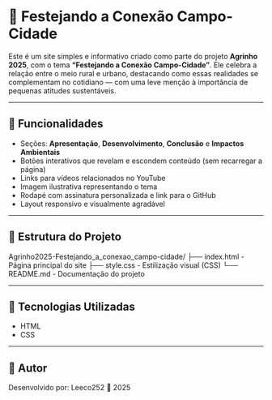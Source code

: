 # 🌾 Festejando a Conexão Campo-Cidade

Este é um site simples e informativo criado como parte do projeto **Agrinho 2025**, com o tema **“Festejando a Conexão Campo-Cidade”**. Ele celebra a relação entre o meio rural e urbano, destacando como essas realidades se complementam no cotidiano — com uma leve menção à importância de pequenas atitudes sustentáveis.

---

## 🚀 Funcionalidades

- Seções: **Apresentação**, **Desenvolvimento**, **Conclusão** e **Impactos Ambientais**
- Botões interativos que revelam e escondem conteúdo (sem recarregar a página)
- Links para vídeos relacionados no YouTube
- Imagem ilustrativa representando o tema
- Rodapé com assinatura personalizada e link para o GitHub
- Layout responsivo e visualmente agradável

---

## 📁 Estrutura do Projeto

Agrinho2025-Festejando_a_conexao_campo-cidade/
├── index.html - Página principal do site
├── style.css - Estilização visual (CSS)
└── README.md - Documentação do projeto

---

## 🧰 Tecnologias Utilizadas

- HTML
- CSS

---

## 👤 Autor
Desenvolvido por: Leeco252
📅 2025

